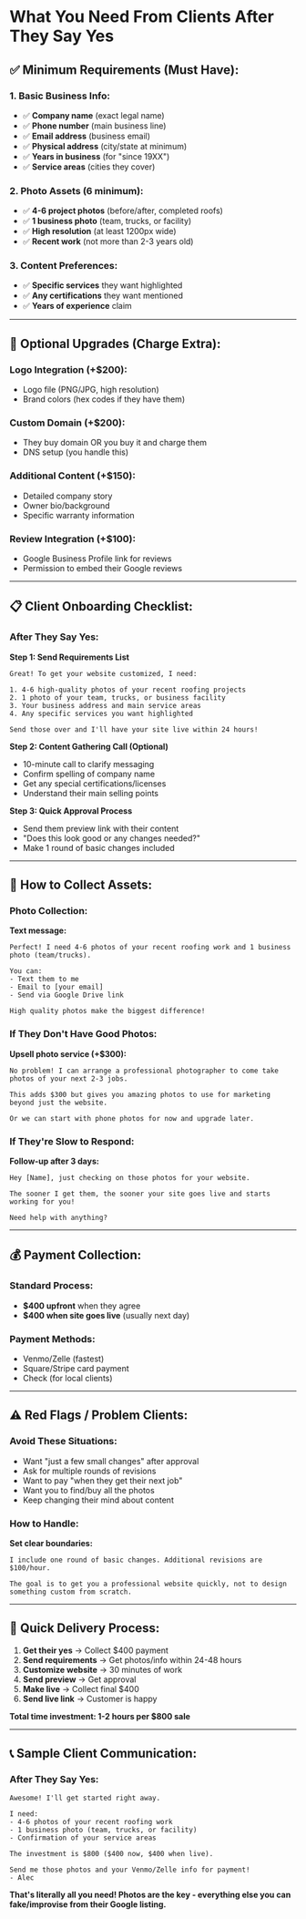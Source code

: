 # What You Need From Clients After They Say Yes

## ✅ **Minimum Requirements (Must Have):**

### **1. Basic Business Info:**
- ✅ **Company name** (exact legal name)
- ✅ **Phone number** (main business line)
- ✅ **Email address** (business email)
- ✅ **Physical address** (city/state at minimum)
- ✅ **Years in business** (for "since 19XX")
- ✅ **Service areas** (cities they cover)

### **2. Photo Assets (6 minimum):**
- ✅ **4-6 project photos** (before/after, completed roofs)
- ✅ **1 business photo** (team, trucks, or facility)
- ✅ **High resolution** (at least 1200px wide)
- ✅ **Recent work** (not more than 2-3 years old)

### **3. Content Preferences:**
- ✅ **Specific services** they want highlighted
- ✅ **Any certifications** they want mentioned
- ✅ **Years of experience** claim

---

## 🎯 **Optional Upgrades (Charge Extra):**

### **Logo Integration (+$200):**
- Logo file (PNG/JPG, high resolution)
- Brand colors (hex codes if they have them)

### **Custom Domain (+$200):**
- They buy domain OR you buy it and charge them
- DNS setup (you handle this)

### **Additional Content (+$150):**
- Detailed company story
- Owner bio/background
- Specific warranty information

### **Review Integration (+$100):**
- Google Business Profile link for reviews
- Permission to embed their Google reviews

---

## 📋 **Client Onboarding Checklist:**

### **After They Say Yes:**

**Step 1: Send Requirements List**
```
Great! To get your website customized, I need:

1. 4-6 high-quality photos of your recent roofing projects
2. 1 photo of your team, trucks, or business facility
3. Your business address and main service areas
4. Any specific services you want highlighted

Send those over and I'll have your site live within 24 hours!
```

**Step 2: Content Gathering Call (Optional)**
- 10-minute call to clarify messaging
- Confirm spelling of company name
- Get any special certifications/licenses
- Understand their main selling points

**Step 3: Quick Approval Process**
- Send them preview link with their content
- "Does this look good or any changes needed?"
- Make 1 round of basic changes included

---

## 📱 **How to Collect Assets:**

### **Photo Collection:**
**Text message:**
```
Perfect! I need 4-6 photos of your recent roofing work and 1 business photo (team/trucks).

You can:
- Text them to me
- Email to [your email]
- Send via Google Drive link

High quality photos make the biggest difference!
```

### **If They Don't Have Good Photos:**
**Upsell photo service (+$300):**
```
No problem! I can arrange a professional photographer to come take photos of your next 2-3 jobs.

This adds $300 but gives you amazing photos to use for marketing beyond just the website.

Or we can start with phone photos for now and upgrade later.
```

### **If They're Slow to Respond:**
**Follow-up after 3 days:**
```
Hey [Name], just checking on those photos for your website.

The sooner I get them, the sooner your site goes live and starts working for you!

Need help with anything?
```

---

## 💰 **Payment Collection:**

### **Standard Process:**
- **$400 upfront** when they agree
- **$400 when site goes live** (usually next day)

### **Payment Methods:**
- Venmo/Zelle (fastest)
- Square/Stripe card payment
- Check (for local clients)

---

## ⚠️ **Red Flags / Problem Clients:**

### **Avoid These Situations:**
- Want "just a few small changes" after approval
- Ask for multiple rounds of revisions
- Want to pay "when they get their next job"
- Want you to find/buy all the photos
- Keep changing their mind about content

### **How to Handle:**
**Set clear boundaries:**
```
I include one round of basic changes. Additional revisions are $100/hour.

The goal is to get you a professional website quickly, not to design something custom from scratch.
```

---

## 🚀 **Quick Delivery Process:**

1. **Get their yes** → Collect $400 payment
2. **Send requirements** → Get photos/info within 24-48 hours
3. **Customize website** → 30 minutes of work
4. **Send preview** → Get approval
5. **Make live** → Collect final $400
6. **Send live link** → Customer is happy

**Total time investment: 1-2 hours per $800 sale**

---

## 📞 **Sample Client Communication:**

### **After They Say Yes:**
```
Awesome! I'll get started right away.

I need:
- 4-6 photos of your recent roofing work
- 1 business photo (team, trucks, or facility)
- Confirmation of your service areas

The investment is $800 ($400 now, $400 when live).

Send me those photos and your Venmo/Zelle info for payment!
- Alec
```

**That's literally all you need! Photos are the key - everything else you can fake/improvise from their Google listing.**